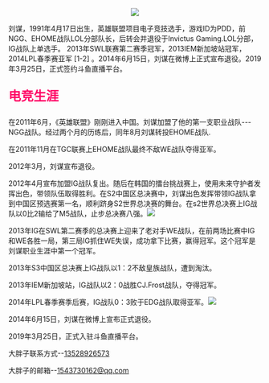 <html> 
    <meta charset="utf-8">
    <title>嫖断屌-PDD</title> 
    <meat name="description" content="一个大胖子">
  </head> 
  <body> 
    <p align="center"><img src="https://gss1.bdstatic.com/9vo3dSag_xI4khGkpoWK1HF6hhy/baike/w%3D268%3Bg%3D0/sign=4a28b141da58ccbf1bbcb23c21e3db03/908fa0ec08fa513ddf61742d366d55fbb3fbd97e.jpg"></p>
    <p>刘谋，1991年4月17日出生，英雄联盟项目电子竞技选手，游戏ID为PDD，前NGG、EHOME战队LOL分部队长，后转会并退役于Invictus Gaming.LOL分部，IG战队上单选手。
2013年SWL联赛第二赛季冠军，2013IEM新加坡站冠军，2014LPL春季赛亚军 [1-2]  。2014年6月15日，刘谋在微博上正式宣布退役。2019年3月25日，正式签约斗鱼直播平台。</p> 
  <p span style="font-size:25px;color:#FF0666;"><b>电竞生涯</b></span></p> 
  <p>在2011年6月，《英雄联盟》刚刚进入中国。刘谋加盟了他的第一支职业战队---NGG战队。经过两个月的历练后，同年8月刘谋转投EHOME战队.</p>
<P>在2011年11月在TGC联赛上EHOME战队最终不敌WE战队夺得亚军。</P> 
<P>2012年3月，刘谋宣布退役。 </P> 
<P>2012年4月宣布加盟IG战队复出。随后在韩国的擂台挑战赛上，使用未来守护者发挥出色，带领队伍取得胜利。在S2中国区总决赛中，刘谋出色发挥带领IG战队拿到中国区预选赛第一名，顺利跻身S2世界总决赛的舞台。在s2世界总决赛上IG战队以0比2输给了M5战队，止步总决赛八强。<img src="https://gss0.bdstatic.com/-4o3dSag_xI4khGkpoWK1HF6hhy/baike/s%3D220/sign=4842b852272eb938e86d7df0e56385fe/32fa828ba61ea8d3e1bacfb79f0a304e241f58ec.jpg"> </P> 
<P>2013年IG在SWL第二赛季的总决赛上迎来了老对手WE战队，在前两场比赛中IG和WE各胜一局，第三局IG抓住WE失误，成功拿下比赛，赢得冠军。这个冠军是刘谋职业生涯中第一个冠军。</P> 
<P>2013年S3中国区总决赛上IG战队以1：2不敌皇族战队，遭到淘汰。</P> 
<P>2013年IEM新加坡站，IG战队以2：0战胜CJ.Frost战队，夺得冠军。</P> 
<P>2014年LPL春季赛季后赛，IG战队0：3败于EDG战队取得亚军。<img src="https://gss3.bdstatic.com/-Po3dSag_xI4khGkpoWK1HF6hhy/baike/s%3D220/sign=a66a6b5eef1190ef05fb95ddfe1a9df7/314e251f95cad1c884d94794773e6709c93d5126.jpg"> </P> 
<P>2014年6月15日，刘谋在微博上宣布正式退役。 </P>
<P>2019年3月25日，正式入驻斗鱼直播平台。</p> 
 <p>大胖子联系方式--<a href="tel:13528926573">13528926573</a></p> 
 <p>大胖子的邮箱--<a href="mailto:1543730162@qq.com">1543730162@qq.com</a></p>
  </body> 

